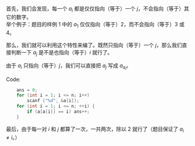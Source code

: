 首先，我们会发现，每一个 $a_i$ 都是仅仅指向（等于）一个 $j$，不会指向（等于）其它的数字。\
举个例子：题目的样例 $1$ 中的 $a_1$ 仅仅指向（等于）$2$，而不会指向（等于）$3$ 或 $4$。

那么，我们就可以利用这个特性来编了。既然只指向（等于）一个 $j$，那么我们直接判断一下 $a_j$ 是不是也指向（等于）$i$ 就行了。

由于 $a_i$ 只指向（等于）$j$，我们可以直接把 $a_j$ 写成 $a_{a_i}$。

Code:
```cpp
	ans = 0;
	for (int i = 1; i <= n; i++)
		scanf ("%d", &a[i]);
	for (int i = 1; i <= n; ++i) {
		if (a[a[i]] == i) ans++;
	}
```
最后，由于每一对 $i$ 和 $j$ 都算了一次，一共两次，除以 $2$ 就行了（题目保证了 $a_i \neq i$。）